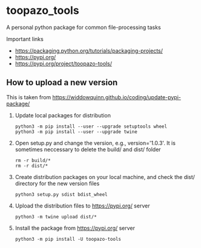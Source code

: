 # toopazo_tools
A personal python package for common file-processing tasks

Important links
- https://packaging.python.org/tutorials/packaging-projects/
- https://pypi.org/
- https://pypi.org/project/toopazo-tools/

## How to upload a new version
This is taken from https://widdowquinn.github.io/coding/update-pypi-package/

1. Update local packages for distribution
    ```
    python3 -m pip install --user --upgrade setuptools wheel
    python3 -m pip install --user --upgrade twine 
    ```
2. Open setup.py and change the version, e.g., version='1.0.3'.
It is sometimes neccessary to delete the build/ and dist/ folder
    ```
    rm -r build/*
    rm -r dist/*
    ```
3. Create distribution packages on your local machine, and check
the dist/ directory for the new version files
    ```
    python3 setup.py sdist bdist_wheel
    ```
4. Upload the distribution files to https://pypi.org/ server
    ```
    python3 -m twine upload dist/*
    ```
5. Install the package from https://pypi.org/ server
    ```
    python3 -m pip install -U toopazo-tools
    ```



